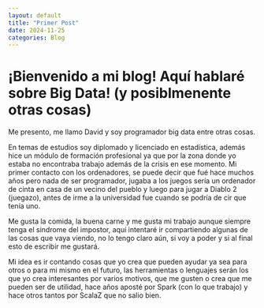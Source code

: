```yaml
---
layout: default
title: "Primer Post"
date: 2024-11-25
categories: Blog
---
```


# ¡Bienvenido a mi blog! Aquí hablaré sobre Big Data! (y posiblmenente otras cosas)

Me presento, me llamo David y soy programador big data entre otras cosas.

En temas de estudios soy diplomado y licenciado en estadística, además hice un módulo de formación profesional ya que por la zona donde yo estaba no encontraba trabajo además de la crisis en ese momento. Mi primer contacto con los ordenadores, se puede decir que fué hace muchos años pero nada de ser programador, jugaba a los juegos sería un ordenador de cinta en casa de un vecino del pueblo y luego para jugar a Diablo 2 (juegazo), antes de irme a la universidad fue cuando se podría de cir que tenía uno.

Me gusta la comida, la buena carne y me gusta mi trabajo aunque siempre tenga el sindrome del impostor, aquí intentaré ir compartiendo algunas de las cosas que vaya viendo, no lo tengo claro aún, si voy a poder y si al final esto de escribir me gustará.

Mi idea es ir contando cosas que yo crea que pueden ayudar ya sea para otros o para mi mismo en el futuro, las herramientas o lenguajes serán los que yo crea interesantes por varios motivos, que me gusten o crea que me pueden ser de utilidad, hace años aposté por Spark (con lo que trabajo) y hace otros tantos por ScalaZ que no salio bien.

